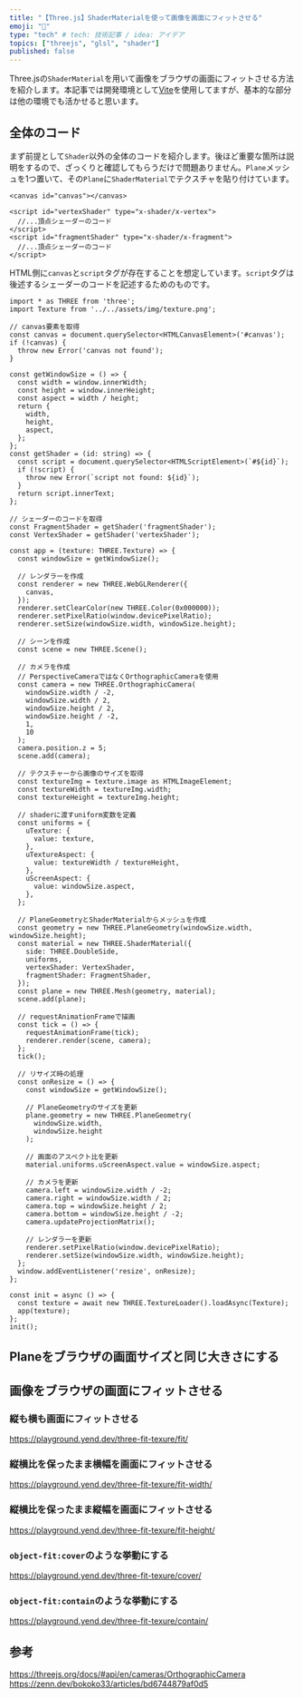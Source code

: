 ```yaml
---
title: "【Three.js】ShaderMaterialを使って画像を画面にフィットさせる"
emoji: "📌"
type: "tech" # tech: 技術記事 / idea: アイデア
topics: ["threejs", "glsl", "shader"]
published: false
---
```


Three.jsの`ShaderMaterial`を用いて画像をブラウザの画面にフィットさせる方法を紹介します。本記事では開発環境として[Vite](https://ja.vitejs.dev/)を使用してますが、基本的な部分は他の環境でも活かせると思います。

## 全体のコード

まず前提として`Shader`以外の全体のコードを紹介します。後ほど重要な箇所は説明をするので、ざっくりと確認してもらうだけで問題ありません。`Plane`メッシュを1つ置いて、その`Plane`に`ShaderMaterial`でテクスチャを貼り付けています。

```html:HTML
<canvas id="canvas"></canvas>
```

```html:HTML
<script id="vertexShader" type="x-shader/x-vertex">
  //...頂点シェーダーのコード
</script>
<script id="fragmentShader" type="x-shader/x-fragment">
  //...頂点シェーダーのコード
</script>
```

HTML側に`canvas`と`script`タグが存在することを想定しています。`script`タグは後述するシェーダーのコードを記述するためのものです。

```ts:TypeScript
import * as THREE from 'three';
import Texture from '../../assets/img/texture.png';

// canvas要素を取得
const canvas = document.querySelector<HTMLCanvasElement>('#canvas');
if (!canvas) {
  throw new Error('canvas not found');
}

const getWindowSize = () => {
  const width = window.innerWidth;
  const height = window.innerHeight;
  const aspect = width / height;
  return {
    width,
    height,
    aspect,
  };
};
const getShader = (id: string) => {
  const script = document.querySelector<HTMLScriptElement>(`#${id}`);
  if (!script) {
    throw new Error(`script not found: ${id}`);
  }
  return script.innerText;
};

// シェーダーのコードを取得
const FragmentShader = getShader('fragmentShader');
const VertexShader = getShader('vertexShader');

const app = (texture: THREE.Texture) => {
  const windowSize = getWindowSize();

  // レンダラーを作成
  const renderer = new THREE.WebGLRenderer({
    canvas,
  });
  renderer.setClearColor(new THREE.Color(0x000000));
  renderer.setPixelRatio(window.devicePixelRatio);
  renderer.setSize(windowSize.width, windowSize.height);

  // シーンを作成
  const scene = new THREE.Scene();

  // カメラを作成
  // PerspectiveCameraではなくOrthographicCameraを使用
  const camera = new THREE.OrthographicCamera(
    windowSize.width / -2,
    windowSize.width / 2,
    windowSize.height / 2,
    windowSize.height / -2,
    1,
    10
  );
  camera.position.z = 5;
  scene.add(camera);

  // テクスチャーから画像のサイズを取得
  const textureImg = texture.image as HTMLImageElement;
  const textureWidth = textureImg.width;
  const textureHeight = textureImg.height;

  // shaderに渡すuniform変数を定義　
  const uniforms = {
    uTexture: {
      value: texture,
    },
    uTextureAspect: {
      value: textureWidth / textureHeight,
    },
    uScreenAspect: {
      value: windowSize.aspect,
    },
  };

  // PlaneGeometryとShaderMaterialからメッシュを作成
  const geometry = new THREE.PlaneGeometry(windowSize.width, windowSize.height);
  const material = new THREE.ShaderMaterial({
    side: THREE.DoubleSide,
    uniforms,
    vertexShader: VertexShader,
    fragmentShader: FragmentShader,
  });
  const plane = new THREE.Mesh(geometry, material);
  scene.add(plane);

  // requestAnimationFrameで描画
  const tick = () => {
    requestAnimationFrame(tick);
    renderer.render(scene, camera);
  };
  tick();

  // リサイズ時の処理
  const onResize = () => {
    const windowSize = getWindowSize();

    // PlaneGeometryのサイズを更新
    plane.geometry = new THREE.PlaneGeometry(
      windowSize.width,
      windowSize.height
    );

    // 画面のアスペクト比を更新
    material.uniforms.uScreenAspect.value = windowSize.aspect;

    // カメラを更新
    camera.left = windowSize.width / -2;
    camera.right = windowSize.width / 2;
    camera.top = windowSize.height / 2;
    camera.bottom = windowSize.height / -2;
    camera.updateProjectionMatrix();

    // レンダラーを更新
    renderer.setPixelRatio(window.devicePixelRatio);
    renderer.setSize(windowSize.width, windowSize.height);
  };
  window.addEventListener('resize', onResize);
};

const init = async () => {
  const texture = await new THREE.TextureLoader().loadAsync(Texture);
  app(texture);
};
init();
```

## Planeをブラウザの画面サイズと同じ大きさにする

## 画像をブラウザの画面にフィットさせる

### 縦も横も画面にフィットさせる

https://playground.yend.dev/three-fit-texure/fit/

### 縦横比を保ったまま横幅を画面にフィットさせる

https://playground.yend.dev/three-fit-texure/fit-width/

### 縦横比を保ったまま縦幅を画面にフィットさせる

https://playground.yend.dev/three-fit-texure/fit-height/

### `object-fit:cover`のような挙動にする

https://playground.yend.dev/three-fit-texure/cover/

### `object-fit:contain`のような挙動にする

https://playground.yend.dev/three-fit-texure/contain/


## 参考
https://threejs.org/docs/#api/en/cameras/OrthographicCamera
https://zenn.dev/bokoko33/articles/bd6744879af0d5